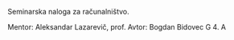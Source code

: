 Seminarska naloga za računalništvo.

Mentor: Aleksandar Lazarevič, prof.
Avtor: Bogdan Bidovec G 4. A
